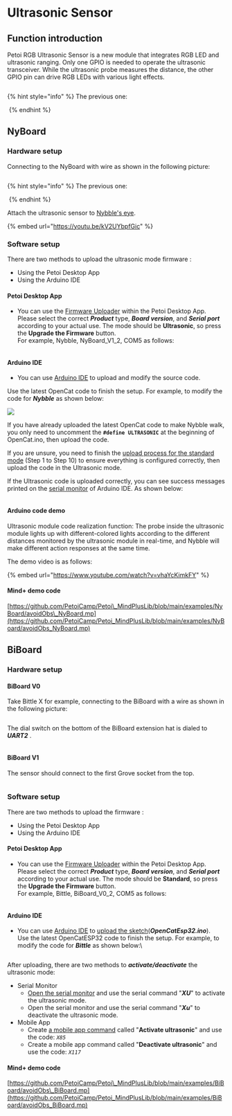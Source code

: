 # Ultrasonic Sensor

## Function introduction

Petoi RGB Ultrasonic Sensor is a new module that integrates RGB LED and ultrasonic ranging. Only one GPIO is needed to operate the ultrasonic transceiver. While the ultrasonic probe measures the distance, the other GPIO pin can drive RGB LEDs with various light effects.

<figure><img src="../.gitbook/assets/Ultra_01 (1).jpg" alt=""><figcaption></figcaption></figure>

{% hint style="info" %}
The previous one:

<img src="../.gitbook/assets/超声波传感器01.jpg" alt="" data-size="original">
{% endhint %}

## NyBoard

### Hardware setup

Connecting to the NyBoard with wire as shown in the following picture:

<figure><img src="../.gitbook/assets/UltraConnect_01.jpg" alt=""><figcaption></figcaption></figure>

{% hint style="info" %}
The previous one:



<img src="../.gitbook/assets/Ultrasonic_Sensor.jpeg" alt="" data-size="original">
{% endhint %}

Attach the ultrasonic sensor to [Nybble's eye](https://youtu.be/g7_ODr_3DTc).

{% embed url="https://youtu.be/kV2UYbpfGic" %}

### Software setup

There are two methods to upload the ultrasonic mode firmware :

* Using the Petoi Desktop App
* Using the Arduino IDE

#### Petoi Desktop App

* You can use the [Firmware Uploader](https://docs.petoi.com/desktop-app/firmware-uploader#select-the-correct-options-to-upload-the-latest-firmware) within the Petoi Desktop App.\
  Please select the correct _**Product**_ type, _**Board version**_, and _**Serial port**_ according to your actual use. The mode should be **Ultrasonic**, so press the **Upgrade the Firmware** button. \
  For example, Nybble, NyBoard\_V1\_2, COM5 as follows:

<figure><img src="../.gitbook/assets/image (489).png" alt=""><figcaption></figcaption></figure>

#### Arduino IDE

* You can use [Arduino IDE](https://www.arduino.cc/en/software) to upload and modify the source code.&#x20;

Use the latest OpenCat code to finish the setup. For example,  to modify the code for _**Nybble**_ as shown below:

![](<../.gitbook/assets/image (172).png>)

If you have already uploaded the latest OpenCat code to make Nybble walk, you only need to uncomment the **`#define ULTRASONIC`** at the beginning of OpenCat.ino, then upload the code.&#x20;

If you are unsure, you need to finish the [upload process for the standard mode](https://docs.petoi.com/arduino-ide/upload-sketch-for-nyboard) (Step 1 to Step 10) to ensure everything is configured correctly, then upload the code in the Ultrasonic mode.&#x20;

If the Ultrasonic code is uploaded correctly, you can see success messages printed on the [serial monitor](https://docs.petoi.com/arduino-ide/serial-monitor) of Arduino IDE. As shown below:

<figure><img src="../.gitbook/assets/image (239).png" alt=""><figcaption></figcaption></figure>

#### Arduino code demo

Ultrasonic module code realization function: The probe inside the ultrasonic module lights up with different-colored lights according to the different distances monitored by the ultrasonic module in real-time, and Nybble will make different action responses at the same time.

The demo video is as follows:

{% embed url="https://www.youtube.com/watch?v=vhaYcKimkFY" %}

#### Mind+ demo code

[https://github.com/PetoiCamp/Petoi\_MindPlusLib/blob/main/examples/NyBoard/avoidObs\_NyBoard.mp](https://github.com/PetoiCamp/Petoi_MindPlusLib/blob/main/examples/NyBoard/avoidObs_NyBoard.mp)

## BiBoard

### Hardware setup

#### BiBoard V0&#x20;

Take Bittle X for example, connecting to the BiBoard with a wire as shown in the following picture:

<figure><img src="../.gitbook/assets/Ultrasonic_BiBoard.png" alt=""><figcaption></figcaption></figure>

The dial switch on the bottom of the BiBoard extension hat is dialed to _**UART2**_ .

<figure><img src="../.gitbook/assets/Switch.jpg" alt=""><figcaption></figcaption></figure>

#### BiBoard V1

The sensor should connect to the first Grove socket from the top.

<figure><img src="../.gitbook/assets/Ultrasonsic_BiBoard_V1.jpg" alt=""><figcaption></figcaption></figure>

### Software setup

There are two methods to upload the firmware :

* Using the Petoi Desktop App
* Using the Arduino IDE

#### Petoi Desktop App

*   You can use the [Firmware Uploader](https://docs.petoi.com/desktop-app/firmware-uploader#select-the-correct-options-to-upload-the-latest-firmware) within the Petoi Desktop App.\
    Please select the correct _**Product**_ type, _**Board version**_, and _**Serial port**_ according to your actual use. The mode should be **Standard**, so press the **Upgrade the Firmware** button. \
    For example, Bittle, BiBoard\_V0\_2, COM5 as follows:

    <figure><img src="../.gitbook/assets/image (513).png" alt=""><figcaption></figcaption></figure>

#### Arduino IDE

*   You can use [Arduino IDE](https://www.arduino.cc/en/software) to [upload the sketch](https://docs.petoi.com/arduino-ide/upload-sketch-for-biboard#id-2.-set-up-biboard)(_**OpenCatEsp32.ino**_). \
    Use the latest OpenCatESP32 code to finish the setup. For example,  to modify the code for _**Bittle**_ as shown below:\


    <figure><img src="../.gitbook/assets/image (514).png" alt=""><figcaption></figcaption></figure>



After uploading, there are two methods to _**activate/deactivate**_ the ultrasonic mode:

* Serial Monitor
  * [Open the serial monitor](../arduino-ide/serial-monitor.md#biboard) and use the serial command "_**XU**_" to activate the ultrasonic mode.
  * Open the serial monitor and use the serial command "_**Xu**_" to deactivate the ultrasonic mode.
* Mobile App
  * Create [a mobile app command](https://docs.petoi.com/mobile-app/controller#create-a-single-command) called "**Activate ultrasonic**" and use the code: _`X85`_
  * Create a mobile app command called "**Deactivate ultrasonic**" and use the code: _`X117`_

#### Mind+ demo code

[https://github.com/PetoiCamp/Petoi\_MindPlusLib/blob/main/examples/BiBoard/avoidObs\_BiBoard.mp](https://github.com/PetoiCamp/Petoi_MindPlusLib/blob/main/examples/BiBoard/avoidObs_BiBoard.mp)
